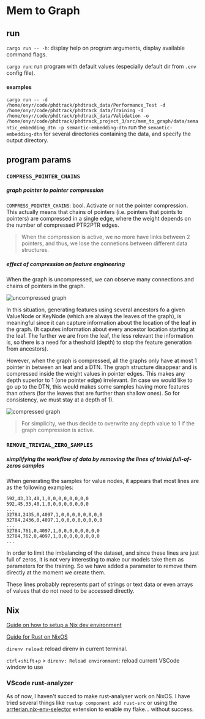 # Mem to Graph

## run

`cargo run -- -h`: display help on program arguments, display available command flags.

`cargo run`: run program with default values (especially default dir from `.env` config file).

#### examples

`cargo run -- -d /home/onyr/code/phdtrack/phdtrack_data/Performance_Test -d /home/onyr/code/phdtrack/phdtrack_data/Training -d /home/onyr/code/phdtrack/phdtrack_data/Validation -o /home/onyr/code/phdtrack/phdtrack_project_3/src/mem_to_graph/data/semantic_embedding_dtn -p semantic-embedding-dtn` run the `semantic-embedding-dtn` for several directories containing the data, and specify the output directory.

## program params

### `COMPRESS_POINTER_CHAINS`

##### graph pointer to pointer compression

`COMPRESS_POINTER_CHAINS`: bool. Activate or not the pointer compression. This actually means that chains of pointers (i.e. pointers that points to pointers) are compressed in a single edge, where the weight depends on the number of compressed PTR2PTR edges.

> When the compression is active, we no more have links between 2 pointers, and thus, we lose the connetions between different data structures.

##### effect of compression on feature engineering

When the graph is uncompressed, we can observe many connections and chains of pointers in the graph.

![uncompressed graph](./graphs/keep_img/test_graph_from_302-1644391327_uncompressed_no_vn-sfdp.png)

In this situation, generating features using several ancestors fo a given ValueNode or KeyNode (which are always the leaves of the graph), is meaningful since it can capture information about the location of the leaf in the graph. (It caputes information about every ancestor location starting at the leaf. The further we are from the leaf, the less relevant the information is, so there is a need for a theshold (depth) to stop the feature generation from ancestors).

However, when the graph is compressed, all the graphs only have at most 1 pointer in between an leaf and a DTN. The graph structure disappear and is compressed inside the weight values in pointer edges. This makes any depth superior to 1 (one pointer edge) irrelevant. (In case we would like to go up to the DTN, this would makes some samples having more features than others (for the leaves that are further than shallow ones). So for consistency, we must stay at a depth of 1).

![compressed graph](./graphs/keep_img/test_graph_from_302-1644391327_compressed_no_vn-sfdp.png)

> For simplicity, we thus decide to overwrite any depth value to 1 if the graph compression is active.

### `REMOVE_TRIVIAL_ZERO_SAMPLES`

##### simplifying the workflow of data by removing the lines of trivial full-of-zeros samples

When generating the samples for value nodes, it appears that most lines are as the following examples:

```shell
592,43,33,40,1,0,0,0,0,0,0,0,0
592,45,33,40,1,0,0,0,0,0,0,0,0
...
32784,2435,0,4097,1,0,0,0,0,0,0,0,0
32784,2436,0,4097,1,0,0,0,0,0,0,0,0
...
32784,761,0,4097,1,0,0,0,0,0,0,0,0
32784,762,0,4097,1,0,0,0,0,0,0,0,0
...
```

In order to limit the imbalancing of the dataset, and since these lines are just full of zeros, it is not very interesting to make our models take them as parameters for the training. So we have added a parameter to remove them directly at the moment we create them.

These lines probably represents part of strings or text data or even arrays of values that do not need to be accessed directly.

## Nix

[Guide on how to setup a Nix dev environment](https://ayats.org/blog/nix-workflow/)

[Guide for Rust on NixOS](https://nixos.wiki/wiki/Rust)

`direnv reload`: reload direnv in current terminal.

`ctrl`+`shift`+`p` > `direnv: Reload environment`: reload current VSCode window to use

### VScode rust-analyzer

As of now, I haven't succed to make rust-analyser work on NixOS. I have tried several things like `rustup component add rust-src` or using the [arrterian.nix-env-selector](https://marketplace.visualstudio.com/items?itemName=arrterian.nix-env-selector) extension to enable my flake... without success.

